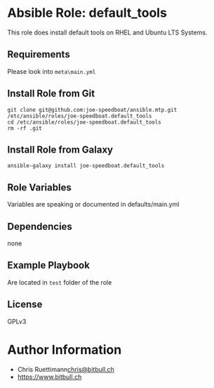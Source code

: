 # Absible Role: default_tools
This role does install default tools on RHEL and Ubuntu LTS Systems.


## Requirements
Please look into `meta\main.yml`

## Install Role from Git
```
git clone git@github.com:joe-speedboat/ansible.mtp.git /etc/ansible/roles/joe-speedboat.default_tools
cd /etc/ansible/roles/joe-speedboat.default_tools
rm -rf .git
``` 


## Install Role from Galaxy
```
ansible-galaxy install joe-speedboat.default_tools
``` 



## Role Variables
Variables are speaking or documented in defaults/main.yml   


## Dependencies
none


## Example Playbook
Are located in `test` folder of the role


## License
GPLv3


# Author Information
* Chris Ruettimann<chris@bitbull.ch>
* https://www.bitbull.ch 
